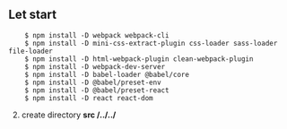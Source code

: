 ## Let start
        $ npm install -D webpack webpack-cli
        $ npm install -D mini-css-extract-plugin css-loader sass-loader file-loader
        $ npm install -D html-webpack-plugin clean-webpack-plugin 
        $ npm install -D webpack-dev-server
        $ npm install -D babel-loader @babel/core
        $ npm install -D @babel/preset-env 
        $ npm install -D @babel/preset-react
        $ npm install -D react react-dom

2. create directory **src /../../** <br>




